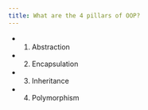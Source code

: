 ```yaml
---
title: What are the 4 pillars of OOP?
---
```


- 1. Abstraction
- 2. Encapsulation
- 3. Inheritance
- 4. Polymorphism
